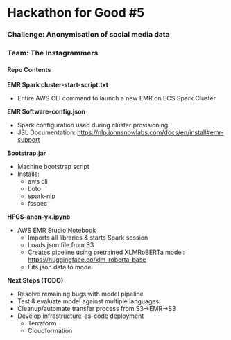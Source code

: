 # Hackathon for Good #5

### **Challenge:** Anonymisation of social media data
### **Team:** The Instagrammers

#### Repo Contents

**EMR Spark cluster-start-script.txt**
* Entire AWS CLI command to launch a new EMR on ECS Spark Cluster

**EMR Software-config.json**
* Spark configuration used during cluster provisioning. 
* JSL Documentation: https://nlp.johnsnowlabs.com/docs/en/install#emr-support

**Bootstrap.jar**
* Machine bootstrap script
* Installs:
  * aws cli
  * boto
  * spark-nlp
  * fsspec
  
 **HFGS-anon-yk.ipynb**
 * AWS EMR Studio Notebook
   * Imports all libraries & starts Spark session
   * Loads json file from S3
   * Creates pipeline using pretrained XLMRoBERTa model: https://huggingface.co/xlm-roberta-base
   * Fits json data to model
 
**Next Steps (TODO)**
* Resolve remaining bugs with model pipeline
* Test & evaluate model against multiple languages
* Cleanup/automate transfer process from S3->EMR->S3
* Develop infrastructure-as-code deployment
  * Terraform
  * Cloudformation
